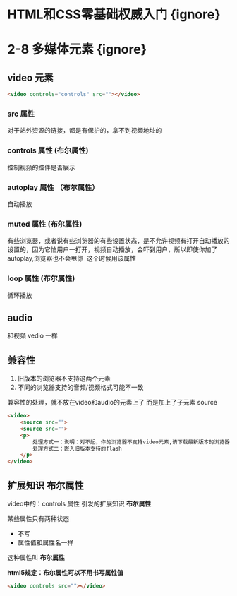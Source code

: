 # HTML和CSS零基础权威入门 {ignore} 
# 2-8 多媒体元素 {ignore}

## video 元素

```html
<video controls="controls" src=""></video>
```
### src 属性

对于站外资源的链接，都是有保护的，拿不到视频地址的

### controls 属性 (布尔属性)

控制视频的控件是否展示

### autoplay 属性 （布尔属性）

自动播放

### muted 属性  (布尔属性)

有些浏览器，或者说有些浏览器的有些设置状态，是不允许视频有打开自动播放的设置的，因为它怕用户一打开，视频自动播放，会吓到用户，所以即使你加了autoplay,浏览器也不会甩你  这个时候用该属性

### loop 属性  (布尔属性)

循环播放

## audio

和视频 vedio 一样

## 兼容性

1. 旧版本的浏览器不支持这两个元素
2. 不同的浏览器支持的音频/视频格式可能不一致

兼容性的处理，就不放在video和audio的元素上了
而是加上了子元素 source

```html
<video>
    <source src="">
    <source src="">
    <p>
        处理方式一：说明：对不起，你的浏览器不支持video元素,请下载最新版本的浏览器
        处理方式二：嵌入旧版本支持的flash
    </p>
</video>
```

## 扩展知识 布尔属性

video中的：controls 属性 引发的扩展知识 **布尔属性**

某些属性只有两种状态
- 不写
- 属性值和属性名一样 

这种属性叫 **布尔属性**

**html5规定：布尔属性可以不用书写属性值**
```html
<video controls src=""></video>
```
